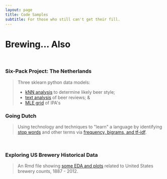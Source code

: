```yaml
---
layout: page
title: Code Samples
subtitle: For those who still can't get their fill.
---
```


# Brewing... Also

<br>

### Six-Pack Project: The Netherlands
> Three sklearn python data models:
> * [kNN analysis](six_pack_LOC_nb) to determine likely beer style; 
> * [text analysis](six_pack_deMolen) of beer reviews; & 
> * [MLE grid](six_pack_tIJ) of IPA's 

### Going Dutch
> Using technology and techniques to "learn" a language by identifying [stop words](dutch_stop_words) and other terms via [frequency, bigrams, and tf-idf](dutch_words).
<br>

### Exploring US Brewery Historical Data
> An Rmd file showing [some EDA and plots](us_breweries_bj) related to United States brewery counts, 1887 - 2012.
